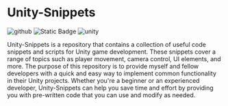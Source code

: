# Unity-Snippets

![github](https://img.shields.io/badge/GitHub-000000?style=for-the-badge&logo=GitHub&logoColor=white)
![Static Badge](https://img.shields.io/badge/Unity-000000?style=for-the-badge&logo=unity)
![unity](https://img.shields.io/badge/Unity-000000?style=for-the-badge&logo=Unity&logoColor=white)

Unity-Snippets is a repository that contains a collection of useful code snippets and scripts for Unity game development. These snippets cover a range of topics such as player movement, camera control, UI elements, and more. The purpose of this repository is to provide myself and fellow developers with a quick and easy way to implement common functionality in their Unity projects. Whether you're a beginner or an experienced developer, Unity-Snippets can help you save time and effort by providing you with pre-written code that you can use and modify as needed.
